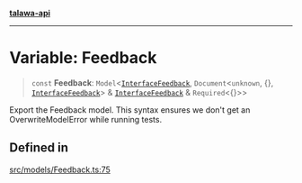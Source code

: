 [**talawa-api**](../../../README.md)

***

# Variable: Feedback

> `const` **Feedback**: `Model`\<[`InterfaceFeedback`](../interfaces/InterfaceFeedback.md), `Document`\<`unknown`, \{\}, [`InterfaceFeedback`](../interfaces/InterfaceFeedback.md)\> & [`InterfaceFeedback`](../interfaces/InterfaceFeedback.md) & `Required`\<\{\}\>\>

Export the Feedback model.
This syntax ensures we don't get an OverwriteModelError while running tests.

## Defined in

[src/models/Feedback.ts:75](https://github.com/Suyash878/talawa-api/blob/b5a9d8b4a1ea678a3d6f5b710b3721f91a3052fc/src/models/Feedback.ts#L75)
